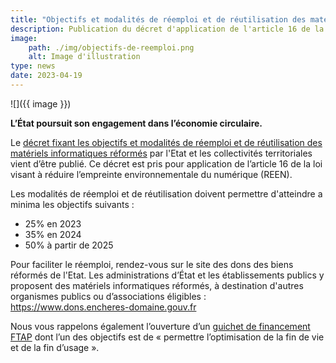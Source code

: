 ```yaml
---
title: "Objectifs et modalités de réemploi et de réutilisation des matériels informatiques"
description: Publication du décret d'application de l'article 16 de la loi REEN
image:
    path: ./img/objectifs-de-reemploi.png
    alt: Image d'illustration
type: news
date: 2023-04-19
---
```


![]({{ image }})

**L’État poursuit son engagement dans l’économie circulaire.**

Le [décret fixant les objectifs et modalités de réemploi et de réutilisation des matériels informatiques réformés](https://www.legifrance.gouv.fr/jorf/id/JORFTEXT000047439314) par l'Etat et les collectivités territoriales vient d’être publié. Ce décret est pris pour application de l’article 16 de la loi visant à réduire l’empreinte environnementale du numérique (REEN).

Les modalités de réemploi et de réutilisation doivent permettre d'atteindre a minima les objectifs suivants :
- 25% en 2023
- 35% en 2024
- 50% à partir de 2025

Pour faciliter le réemploi, rendez-vous sur le site des dons des biens réformés de l'Etat. Les administrations d’État et les établissements publics y proposent des matériels informatiques réformés, à destination d'autres organismes publics ou d’associations éligibles : https://www.dons.encheres-domaine.gouv.fr 
 
Nous vous rappelons également l’ouverture d’un [guichet de financement FTAP](/financement) dont l’un des objectifs est de « permettre l’optimisation de la fin de vie et de la fin d’usage ».

